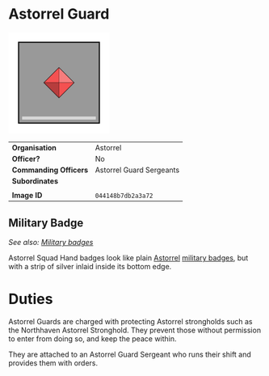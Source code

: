 # Astorrel Guard

<img src="https://raw.githubusercontent.com/jesskelsall/astarus-images/main/symbols/044148b7db2a3a72.png" height="200" />

|||
| --- | --- |
| **Organisation** | Astorrel | rank.2
| **Officer?** | No |
| **Commanding Officers** | Astorrel Guard Sergeants |
| **Subordinates** | |
|||
| **Image ID** | `044148b7db2a3a72` |

## Military Badge

*See also: [Military badges](../../../military-badges.md)*

Astorrel Squad Hand badges look like plain [Astorrel](../astorrel.md) [military badges](../../../military-badges.md), but with a strip of silver inlaid inside its bottom edge.

# Duties

Astorrel Guards are charged with protecting Astorrel strongholds such as the Northhaven Astorrel Stronghold. They prevent those without permission to enter from doing so, and keep the peace within.

They are attached to an Astorrel Guard Sergeant who runs their shift and provides them with orders.
